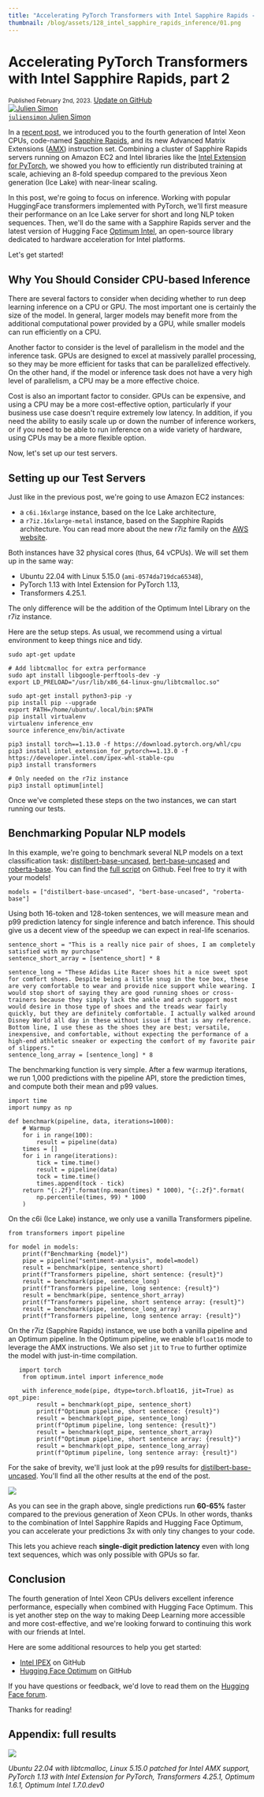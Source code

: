 ```yaml
---
title: "Accelerating PyTorch Transformers with Intel Sapphire Rapids - part 2"
thumbnail: /blog/assets/128_intel_sapphire_rapids_inference/01.png
---
```


<h1>
Accelerating PyTorch Transformers with Intel Sapphire Rapids, part 2</h1>


<div class="blog-metadata">
    <small>Published February 2nd, 2023.</small>
    <a target="_blank" class="btn no-underline text-sm mb-5 font-sans" href="https://github.com/juliensimon/blog/blob/main/intel-sapphire-rapids.md">
        Update on GitHub
    </a>
</div>

<div class="author-card">
    <a href="https://twitter.com/julsimon">
        <img class="avatar avatar-user" src="https://aeiljuispo.cloudimg.io/v7/https://s3.amazonaws.com/moonup/production/uploads/1633343465505-noauth.jpeg?w=128&h=128&f=face" title="Julien Simon">
        <div class="bfc">
            <code>juliensimon</code>
            <span class=fullname">Julien Simon</span>
        </div>
    </a>
</div>

In a [recent post](https://huggingface.co/blog/intel-sapphire-rapids), we introduced you to the fourth generation of Intel Xeon CPUs, code-named [Sapphire Rapids](https://en.wikipedia.org/wiki/Sapphire_Rapids), and its new Advanced Matrix Extensions ([AMX](https://en.wikipedia.org/wiki/Advanced_Matrix_Extensions)) instruction set. Combining a cluster of Sapphire Rapids servers running on Amazon EC2 and Intel libraries like the [Intel Extension for PyTorch](https://github.com/intel/intel-extension-for-pytorch), we showed you how to efficiently run distributed training at scale, achieving an 8-fold speedup compared to the previous Xeon generation (Ice Lake) with near-linear scaling.

In this post, we're going to focus on inference. Working with popular HuggingFace transformers implemented with PyTorch, we'll first measure their performance on an Ice Lake server for short and long NLP token sequences. Then, we'll do the same with a Sapphire Rapids server and the latest version of Hugging Face [Optimum Intel](https://github.com/huggingface/optimum-intel), an open-source library dedicated to hardware acceleration for Intel platforms.

Let's get started!


## Why You Should Consider CPU-based Inference

There are several factors to consider when deciding whether to run deep learning inference on a CPU or GPU. The most important one is certainly the size of the model. In general, larger models may benefit more from the additional computational power provided by a GPU, while smaller models can run efficiently on a CPU.

Another factor to consider is the level of parallelism in the model and the inference task. GPUs are designed to excel at massively parallel processing, so they may be more efficient for tasks that can be parallelized effectively. On the other hand, if the model or inference task does not have a very high level of parallelism, a CPU may be a more effective choice.

Cost is also an important factor to consider. GPUs can be expensive, and using a CPU may be a more cost-effective option, particularly if your business use case doesn't require extremely low latency. In addition, if you need the ability to easily scale up or down the number of inference workers, or if you need to be able to run inference on a wide variety of hardware, using CPUs may be a more flexible option.

Now, let's set up our test servers.

## Setting up our Test Servers
Just like in the previous post, we're going to use Amazon EC2 instances:

* a `c6i.16xlarge` instance, based on the Ice Lake architecture,
* a `r7iz.16xlarge-metal` instance, based on the Sapphire Rapids architecture. You can read more about the new r7iz family on the [AWS website](https://aws.amazon.com/ec2/instance-types/r7iz/).

Both instances have 32 physical cores (thus, 64 vCPUs). We will set them up in the same way: 

* Ubuntu 22.04 with Linux 5.15.0 (`ami-0574da719dca65348`), 
* PyTorch 1.13 with Intel Extension for PyTorch 1.13, 
* Transformers 4.25.1.

The only difference will be the addition of the Optimum Intel Library on the r7iz instance.

Here are the setup steps. As usual, we recommend using a virtual environment to keep things nice and tidy.

```
sudo apt-get update

# Add libtcmalloc for extra performance
sudo apt install libgoogle-perftools-dev -y
export LD_PRELOAD="/usr/lib/x86_64-linux-gnu/libtcmalloc.so"

sudo apt-get install python3-pip -y
pip install pip --upgrade
export PATH=/home/ubuntu/.local/bin:$PATH
pip install virtualenv
virtualenv inference_env
source inference_env/bin/activate

pip3 install torch==1.13.0 -f https://download.pytorch.org/whl/cpu
pip3 install intel_extension_for_pytorch==1.13.0 -f https://developer.intel.com/ipex-whl-stable-cpu
pip3 install transformers

# Only needed on the r7iz instance
pip3 install optimum[intel]
```

Once we've completed these steps on the two instances, we can start running our tests.

## Benchmarking Popular NLP models

In this example, we're going to benchmark several NLP models on a text classification task: [distilbert-base-uncased](https://huggingface.co/distilbert-base-uncased), [bert-base-uncased](https://huggingface.co/bert-base-uncased) and [roberta-base](https://huggingface.co/roberta-base). You can find the [full script](https://gist.github.com/juliensimon/7ae1c8d12e8a27516e1392a3c73ac1cc) on Github. Feel free to try it with your models!

```
models = ["distilbert-base-uncased", "bert-base-uncased", "roberta-base"]
```

Using both 16-token and 128-token sentences, we will measure mean and p99 prediction latency for single inference and batch inference. This should give us a decent view of the speedup we can expect in real-life scenarios.

```
sentence_short = "This is a really nice pair of shoes, I am completely satisfied with my purchase"
sentence_short_array = [sentence_short] * 8

sentence_long = "These Adidas Lite Racer shoes hit a nice sweet spot for comfort shoes. Despite being a little snug in the toe box, these are very comfortable to wear and provide nice support while wearing. I would stop short of saying they are good running shoes or cross-trainers because they simply lack the ankle and arch support most would desire in those type of shoes and the treads wear fairly quickly, but they are definitely comfortable. I actually walked around Disney World all day in these without issue if that is any reference. Bottom line, I use these as the shoes they are best; versatile, inexpensive, and comfortable, without expecting the performance of a high-end athletic sneaker or expecting the comfort of my favorite pair of slippers."
sentence_long_array = [sentence_long] * 8
```

The benchmarking function is very simple. After a few warmup iterations, we run 1,000 predictions with the pipeline API, store the prediction times, and compute both their mean and p99 values.

```
import time
import numpy as np

def benchmark(pipeline, data, iterations=1000):
    # Warmup
    for i in range(100):
        result = pipeline(data)
    times = []
    for i in range(iterations):
        tick = time.time()
        result = pipeline(data)
        tock = time.time()
        times.append(tock - tick)
    return "{:.2f}".format(np.mean(times) * 1000), "{:.2f}".format(
        np.percentile(times, 99) * 1000
    )
```

On the c6i (Ice Lake) instance, we only use a vanilla Transformers pipeline. 

```
from transformers import pipeline

for model in models:
    print(f"Benchmarking {model}")
    pipe = pipeline("sentiment-analysis", model=model)
    result = benchmark(pipe, sentence_short)
    print(f"Transformers pipeline, short sentence: {result}")
    result = benchmark(pipe, sentence_long)
    print(f"Transformers pipeline, long sentence: {result}")
    result = benchmark(pipe, sentence_short_array)
    print(f"Transformers pipeline, short sentence array: {result}")
    result = benchmark(pipe, sentence_long_array)
    print(f"Transformers pipeline, long sentence array: {result}")
```

On the r7iz (Sapphire Rapids) instance, we use both a vanilla pipeline and an Optimum pipeline. In the Optimum pipeline, we enable `bfloat16` mode to leverage the AMX instructions. We also set `jit` to `True` to further optimize the model with just-in-time compilation. 


```
   import torch
	from optimum.intel import inference_mode
	
	with inference_mode(pipe, dtype=torch.bfloat16, jit=True) as opt_pipe:
	    result = benchmark(opt_pipe, sentence_short)
	    print(f"Optimum pipeline, short sentence: {result}")
	    result = benchmark(opt_pipe, sentence_long)
	    print(f"Optimum pipeline, long sentence: {result}")
	    result = benchmark(opt_pipe, sentence_short_array)
	    print(f"Optimum pipeline, short sentence array: {result}")
	    result = benchmark(opt_pipe, sentence_long_array)
	    print(f"Optimum pipeline, long sentence array: {result}")
```

For the sake of brevity, we'll just look at the p99 results for [distilbert-base-uncased](https://huggingface.co/distilbert-base-uncased). You'll find all the other results at the end of the post. 

<kbd>
  <img src="assets/128_intel_sapphire_rapids_inference/01.png">
</kbd>

As you can see in the graph above, single predictions run **60-65%** faster compared to the previous generation of Xeon CPUs. In other words, thanks to the combination of Intel Sapphire Rapids and Hugging Face Optimum, you can accelerate your predictions 3x with only tiny changes to your code.

This lets you achieve reach **single-digit prediction latency** even with long text sequences, which was only possible with GPUs so far.

## Conclusion

The fourth generation of Intel Xeon CPUs delivers excellent inference performance, especially when combined with Hugging Face Optimum. This is yet another step on the way to making Deep Learning more accessible and more cost-effective, and we're looking forward to continuing this work with our friends at Intel.

Here are some additional resources to help you get started:

* [Intel IPEX](https://github.com/intel/intel-extension-for-pytorch) on GitHub
* [Hugging Face Optimum](https://github.com/huggingface/optimum) on GitHub


If you have questions or feedback, we'd love to read them on the [Hugging Face forum](https://discuss.huggingface.co/).

Thanks for reading!


## Appendix: full results


<kbd>
  <img src="assets/128_intel_sapphire_rapids_inference/02.png">
</kbd>

*Ubuntu 22.04 with libtcmalloc, Linux 5.15.0 patched for Intel AMX support, PyTorch 1.13 with Intel Extension for PyTorch, Transformers 4.25.1, Optimum 1.6.1, Optimum Intel 1.7.0.dev0*
 
